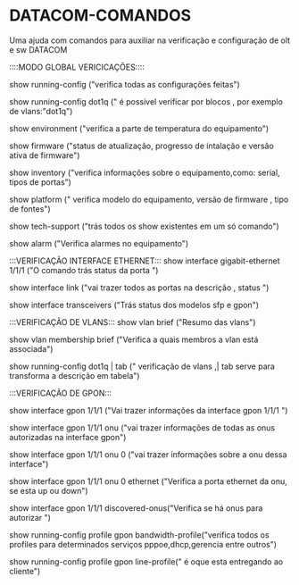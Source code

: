 # DATACOM-COMANDOS
Uma ajuda com comandos para auxiliar na verificação e configuração de olt e sw  DATACOM




::::MODO GLOBAL  VERICICAÇÕES::::



show running-config ("verifica todas as configurações feitas")

show running-config dot1q (" é possivel verificar por blocos , por exemplo de vlans:"dot1q") 

show environment  ("verifica a parte de temperatura do equipamento")

show firmware ("status de atualização, progresso de intalação e versão ativa de firmware")

show inventory ("verifica informações sobre o equipamento,como: serial, tipos de portas")

show platform (" verifica modelo do equipamento, versão de firmware , tipo de fontes")

show tech-support ("trás todos os show existentes em um só comando")

show alarm ("Verifica alarmes no equipamento")

:::VERIFICAÇÃO INTERFACE ETHERNET:::
show interface gigabit-ethernet 1/1/1 ("O comando trás status da porta ")

show interface link ("vai trazer todos as portas na descrição , status ")

show interface transceivers ("Trás status dos modelos sfp e gpon")

:::VERIFICAÇÃO DE VLANS:::
show vlan brief ("Resumo das vlans")

show vlan membership brief ("Verifica a quais membros a vlan está associada")

show running-config dot1q | tab (" verificação de vlans ,| tab serve para transforma a descrição em tabela")

:::VERIFICAÇÃO DE GPON:::

show interface gpon 1/1/1 ("Vai trazer informações da interface gpon 1/1/1 ")

show interface gpon 1/1/1 onu ("vai trazer informações de todas as onus autorizadas na interface gpon")

show interface gpon 1/1/1 onu 0 ("vai trazer informações sobre a onu dessa interface")

show interface gpon 1/1/1 onu 0 ethernet ("Verifica a porta ethernet da onu, se esta up ou down")

show interface gpon 1/1/1 discovered-onus("Verifica se há onus para autorizar ")

show running-config profile gpon bandwidth-profile("verifica todos os profiles para determinados serviços pppoe,dhcp,gerencia entre outros")

show running-config profile gpon line-profile(" é oque esta entregando ao cliente")

